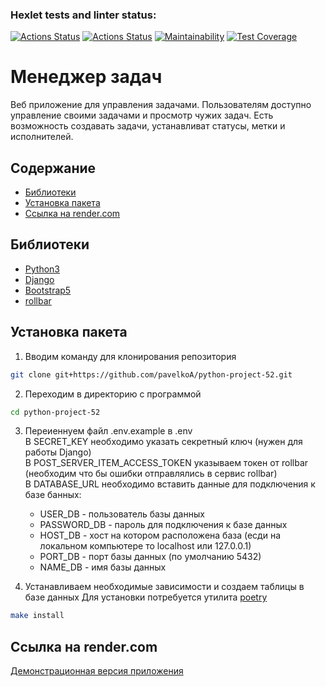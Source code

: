 ### Hexlet tests and linter status:
[![Actions Status](https://github.com/pavelkoA/python-project-52/actions/workflows/hexlet-check.yml/badge.svg)](https://github.com/pavelkoA/python-project-52/actions)
[![Actions Status](https://github.com/pavelkoA/python-project-52/actions/workflows/test.yml/badge.svg)](https://github.com/pavelkoA/python-project-83/actions/workflows/test.yml)
[![Maintainability](https://api.codeclimate.com/v1/badges/d3194180e77a5d538929/maintainability)](https://codeclimate.com/github/pavelkoA/python-project-52/maintainability)
[![Test Coverage](https://api.codeclimate.com/v1/badges/d3194180e77a5d538929/test_coverage)](https://codeclimate.com/github/pavelkoA/python-project-52/test_coverage)


<h1>Менеджер задач</h1>

Веб приложение для управления задачами. Пользователям доступно управление своими задачами и просмотр чужих задач. Есть возможность создавать задачи, устанавливат статусы, метки и исполнителей.


## Содержание
- [Библиотеки](#библиотеки)
- [Установка пакета](#установка-пакета)
- [Ссылка на render.com](#ссылка-render.com)


## Библиотеки
- [Python3](https://www.python.org/)
- [Django](https://www.djangoproject.com/)
- [Bootstrap5](https://getbootstrap.com/)
- [rollbar](https://rollbar.com/)


## Установка пакета

1. Вводим команду для клонирования репозитория
```sh
git clone git+https://github.com/pavelkoA/python-project-52.git
```

2. Переходим в директорию с программой
```sh
cd python-project-52
```

3. Переиеннуем файл .env.example в .env  
   В SECRET_KEY необходимо указать секретный ключ (нужен для работы Django)  
   В POST_SERVER_ITEM_ACCESS_TOKEN указываем токен от rollbar (необходим что бы ошибки отправлялись в сервис rollbar)  
   В DATABASE_URL необходимо вставить данные для подключения к базе банных:
   - USER_DB - пользователь базы данных
   - PASSWORD_DB - пароль для подключения к базе данных
   - HOST_DB - хост на котором расположена база (есди на локальном компьютере то localhost или 127.0.0.1)
   - PORT_DB - порт базы данных (по умолчанию 5432)
   - NAME_DB - имя базы данных


4. Устанавливаем необходимые зависимости и создаем таблицы в базе данных
   Для установки потребуется утилита [poetry](https://python-poetry.org/docs/)
```sh
make install
```

## Ссылка на render.com

[Демонстрационная версия приложения](https://python-project-52-j3e4.onrender.com)
